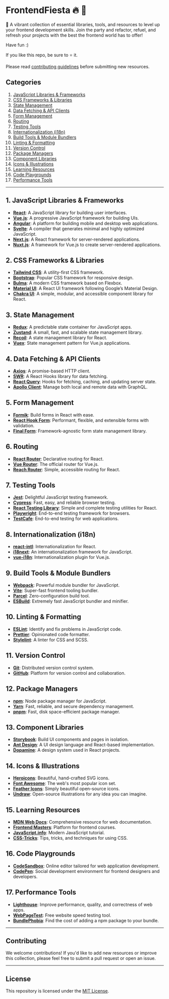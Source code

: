 # FrontendFiesta 🔥 🕺
  
🎉 A vibrant collection of essential libraries, tools, and resources to level up your frontend development skills. Join the party and refactor, refuel, and refresh your projects with the best the frontend world has to offer!

Have fun :)

If you like this repo, be sure to ⭐ it.

Please read [contributing guidelines](CONTRIBUTING.md) before submitting new resources.

## Categories

1. [JavaScript Libraries & Frameworks](#1-javascript-libraries--frameworks)
2. [CSS Frameworks & Libraries](#2-css-frameworks--libraries)
3. [State Management](#3-state-management)
4. [Data Fetching & API Clients](#4-data-fetching--api-clients)
5. [Form Management](#5-form-management)
6. [Routing](#6-routing)
7. [Testing Tools](#7-testing-tools)
8. [Internationalization (i18n)](#8-internationalization-i18n)
9. [Build Tools & Module Bundlers](#9-build-tools--module-bundlers)
10. [Linting & Formatting](#10-linting--formatting)
11. [Version Control](#11-version-control)
12. [Package Managers](#12-package-managers)
13. [Component Libraries](#13-component-libraries)
14. [Icons & Illustrations](#14-icons--illustrations)
15. [Learning Resources](#15-learning-resources)
16. [Code Playgrounds](#16-code-playgrounds)
17. [Performance Tools](#17-performance-tools)

---

## 1. JavaScript Libraries & Frameworks
- **[React](https://reactjs.org/)**: A JavaScript library for building user interfaces.
- **[Vue.js](https://vuejs.org/)**: A progressive JavaScript framework for building UIs.
- **[Angular](https://angular.io/)**: A platform for building mobile and desktop web applications.
- **[Svelte](https://svelte.dev/)**: A compiler that generates minimal and highly optimized JavaScript.
- **[Next.js](https://nextjs.org/)**: A React framework for server-rendered applications.
- **[Nuxt.js](https://nuxtjs.org/)**: A framework for Vue.js to create server-rendered applications.

## 2. CSS Frameworks & Libraries
- **[Tailwind CSS](https://tailwindcss.com/)**: A utility-first CSS framework.
- **[Bootstrap](https://getbootstrap.com/)**: Popular CSS framework for responsive design.
- **[Bulma](https://bulma.io/)**: A modern CSS framework based on Flexbox.
- **[Material UI](https://mui.com/)**: A React UI framework following Google’s Material Design.
- **[Chakra UI](https://chakra-ui.com/)**: A simple, modular, and accessible component library for React.

## 3. State Management
- **[Redux](https://redux.js.org/)**: A predictable state container for JavaScript apps.
- **[Zustand](https://zustand-demo.pmnd.rs/)**: A small, fast, and scalable state management library.
- **[Recoil](https://recoiljs.org/)**: A state management library for React.
- **[Vuex](https://vuex.vuejs.org/)**: State management pattern for Vue.js applications.

## 4. Data Fetching & API Clients
- **[Axios](https://axios-http.com/)**: A promise-based HTTP client.
- **[SWR](https://swr.vercel.app/)**: A React Hooks library for data fetching.
- **[React Query](https://tanstack.com/query/v4/)**: Hooks for fetching, caching, and updating server state.
- **[Apollo Client](https://www.apollographql.com/docs/react/)**: Manage both local and remote data with GraphQL.

## 5. Form Management
- **[Formik](https://formik.org/)**: Build forms in React with ease.
- **[React Hook Form](https://react-hook-form.com/)**: Performant, flexible, and extensible forms with validation.
- **[Final Form](https://final-form.org/react)**: Framework-agnostic form state management library.

## 6. Routing
- **[React Router](https://reactrouter.com/)**: Declarative routing for React.
- **[Vue Router](https://router.vuejs.org/)**: The official router for Vue.js.
- **[Reach Router](https://reach.tech/router/)**: Simple, accessible routing for React.

## 7. Testing Tools
- **[Jest](https://jestjs.io/)**: Delightful JavaScript testing framework.
- **[Cypress](https://www.cypress.io/)**: Fast, easy, and reliable browser testing.
- **[React Testing Library](https://testing-library.com/docs/react-testing-library/intro/)**: Simple and complete testing utilities for React.
- **[Playwright](https://playwright.dev/)**: End-to-end testing framework for browsers.
- **[TestCafe](https://devexpress.github.io/testcafe/)**: End-to-end testing for web applications.

## 8. Internationalization (i18n)
- **[react-intl](https://formatjs.io/docs/react-intl/)**: Internationalization for React.
- **[i18next](https://www.i18next.com/)**: An internationalization framework for JavaScript.
- **[vue-i18n](https://kazupon.github.io/vue-i18n/)**: Internationalization plugin for Vue.js.

## 9. Build Tools & Module Bundlers
- **[Webpack](https://webpack.js.org/)**: Powerful module bundler for JavaScript.
- **[Vite](https://vitejs.dev/)**: Super-fast frontend tooling bundler.
- **[Parcel](https://parceljs.org/)**: Zero-configuration build tool.
- **[ESBuild](https://esbuild.github.io/)**: Extremely fast JavaScript bundler and minifier.

## 10. Linting & Formatting
- **[ESLint](https://eslint.org/)**: Identify and fix problems in JavaScript code.
- **[Prettier](https://prettier.io/)**: Opinionated code formatter.
- **[Stylelint](https://stylelint.io/)**: A linter for CSS and SCSS.

## 11. Version Control
- **[Git](https://git-scm.com/)**: Distributed version control system.
- **[GitHub](https://github.com/)**: Platform for version control and collaboration.

## 12. Package Managers
- **[npm](https://www.npmjs.com/)**: Node package manager for JavaScript.
- **[Yarn](https://yarnpkg.com/)**: Fast, reliable, and secure dependency management.
- **[pnpm](https://pnpm.io/)**: Fast, disk space-efficient package manager.

## 13. Component Libraries
- **[Storybook](https://storybook.js.org/)**: Build UI components and pages in isolation.
- **[Ant Design](https://ant.design/)**: A UI design language and React-based implementation.
- **[Dopamine](https://dopamine.io/)**: A design system used in React projects.

## 14. Icons & Illustrations
- **[Heroicons](https://heroicons.com/)**: Beautiful, hand-crafted SVG icons.
- **[Font Awesome](https://fontawesome.com/)**: The web's most popular icon set.
- **[Feather Icons](https://feathericons.com/)**: Simply beautiful open-source icons.
- **[Undraw](https://undraw.co/)**: Open-source illustrations for any idea you can imagine.

## 15. Learning Resources
- **[MDN Web Docs](https://developer.mozilla.org/)**: Comprehensive resource for web documentation.
- **[Frontend Masters](https://frontendmasters.com/)**: Platform for frontend courses.
- **[JavaScript.info](https://javascript.info/)**: Modern JavaScript tutorial.
- **[CSS-Tricks](https://css-tricks.com/)**: Tips, tricks, and techniques for using CSS.

## 16. Code Playgrounds
- **[CodeSandbox](https://codesandbox.io/)**: Online editor tailored for web application development.
- **[CodePen](https://codepen.io/)**: Social development environment for frontend designers and developers.

## 17. Performance Tools
- **[Lighthouse](https://developers.google.com/web/tools/lighthouse)**: Improve performance, quality, and correctness of web apps.
- **[WebPageTest](https://www.webpagetest.org/)**: Free website speed testing tool.
- **[BundlePhobia](https://bundlephobia.com/)**: Find the cost of adding a npm package to your bundle.

---

## Contributing
We welcome contributions! If you'd like to add new resources or improve this collection, please feel free to submit a pull request or open an issue.

---

## License
This repository is licensed under the [MIT License](LICENSE).
